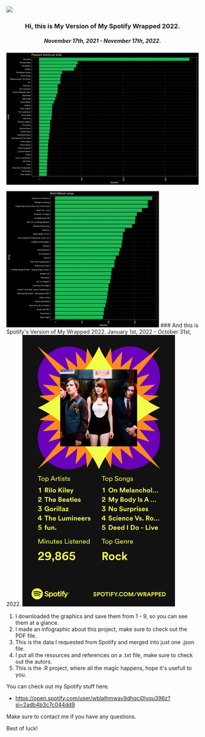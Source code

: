 <img src = "/Extra_Stuff/0.png">

<h3 align="center">Hi, this is My Version of My Spotify Wrapped 2022.</h3>
<h5 align="center">November 17th, 2021 - November 17th, 2022.</h5>

<p align="center"> <img src = "/Extra_Stuff/3.png" width = 900> </p>


  <img src = "/Extra_Stuff/9.png" width = 400>
  ### And this is Spotify's Version of My Wrapped 2022.
  January 1st, 2022 - October 31st, 2022.

  <img src = "/Extra_Stuff/Spotify_Wrapped_2022.png" width = 400>

1. I downloaded the graphics and save them from 1 - 9, so you can see them at a glance.
2. I made an infographic about this project, make sure to check out the PDF file.
3. This is the data I requested from Spotify and merged into just one .json file.
4. I put all the resources and references on a .txt file, make sure to check out the autors.
5. This is the .R project, where all the magic happens, hope it's usefull to you.

You can check out my Spotify stuff here.
- https://open.spotify.com/user/wblalhmwav9dhqci0lvqu396z?si=2adb4b3c7c044dd9

Make sure to contact me if you have any questions.

Best of luck!

